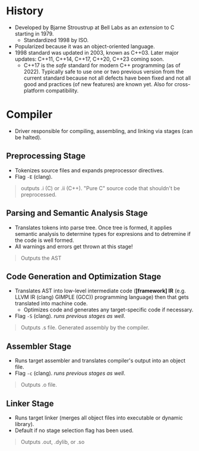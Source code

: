 <!--
  Author:  NE- https://github.com/NE-
  Date:    2022 September 19
  Purpose: C++ Introduction
-->

# History
- Developed by Bjarne Stroustrup at Bell Labs as an *extension* to C starting in 1979.
  - Standardized 1998 by ISO.
- Popularized because it was an object-oriented language.
- 1998 standard was updated in 2003, known as C++03. Later major updates: C++11, C++14, C++17, C++20, C++23 coming soon.
  - C++17 is the *safe* standard for modern C++ programming (as of 2022). Typically safe to use one or two previous version from the current standard because not all defects have been fixed and not all good and practices (of new features) are known yet. Also for cross-platform compatibility.

# Compiler
- Driver responsible for compiling, assembling, and linking via stages (can be halted).
## Preprocessing Stage
- Tokenizes source files and expands preprocessor directives.
- Flag `-E` (clang).
> outputs .i (C)  or .ii (C++). "Pure C" source code that shouldn't be preprocessed.
## Parsing and Semantic Analysis Stage
- Translates tokens into parse tree. Once tree is formed, it applies semantic analysis to determine types for expresions and to detremine if the code is well formed.
- All warnings and errors get thrown at this stage!
> Outputs the AST
## Code Generation and Optimization Stage
- Translates AST into low-level intermediate code (**[framework] IR** (e.g. LLVM IR (clang) GIMPLE (GCC)) programming language) then that gets translated into machine code.
  - Optimizes code and generates any target-specific code if necessary.
- Flag `-S` (clang). *runs previous stages as well*.
> Outputs .s file. Generated assembly by the compiler.
## Assembler Stage
- Runs target assembler and translates compiler's output into an object file.
- Flag `-c` (clang). *runs previous stages as well*.
> Outputs .o file.
## Linker Stage
- Runs target linker (merges all object files into executable or dynamic library).
- Default if no stage selection flag has been used.
> Outputs .out, .dylib, or .so
